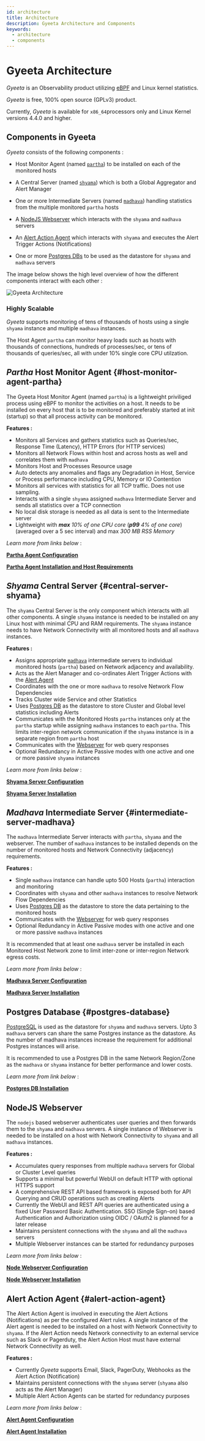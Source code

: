 ```yaml
---
id: architecture
title: Architecture
description: Gyeeta Architecture and Components
keywords:
  - architecture
  - components
---
```


# Gyeeta Architecture

*Gyeeta* is an Observability product utilizing [eBPF](https://ebpf.io/) and Linux kernel statistics.

*Gyeeta* is free, 100% open source (GPLv3) product. 

Currently, *Gyeeta* is available for `x86_64`processors only and Linux Kernel versions 4.4.0 and higher.


## Components in Gyeeta

*Gyeeta* consists of the following components :

- Host Monitor Agent (named [`partha`](#host-monitor-agent-partha)) to be installed on each of the monitored hosts

- A Central Server (named [`shyama`](#central-server-shyama)) which is both a Global Aggregator and Alert Manager

- One or more Intermediate Servers (named [`madhava`](#intermediate-server-madhava)) handling statistics from
the multiple monitored `partha` hosts

- A [NodeJS Webserver](#webserver) which interacts with the `shyama` and `madhava` servers 

- An [Alert Action Agent](#alert-action-agent) which interacts with `shyama` and executes the Alert Trigger Actions (Notifications)

- One or more [Postgres DBs](#postgres-database) to be used as the datastore for `shyama` and `madhava` servers

The image below shows the high level overview of how the different components interact with each other :

![Gyeeta Architecture](/img/gyeeta_arch.jpg)

### Highly Scalable

*Gyeeta* supports monitoring of tens of thousands of hosts using a single `shyama` instance and multiple `madhava` 
instances. 

The Host Agent `partha` can monitor heavy loads such as hosts with thousands of connections, hundreds of
processes/sec, or tens of thousands of queries/sec, all with under 10% single core CPU utilzation.

## *Partha* Host Monitor Agent {#host-monitor-agent-partha}

The Gyeeta Host Monitor Agent (named `partha`) is a lightweight priviliged process using eBPF to monitor the activities on a host.
It needs to be installed on every host that is to be monitored and preferably started at init (startup) so that all process
activity can be monitored. 

**Features :**

- Monitors all Services and gathers statistics such as Queries/sec, Response Time (Latency), HTTP Errors (for HTTP services)
- Monitors all Network Flows within host and across hosts as well and correlates them with `madhava`
- Monitors Host and Processes Resource usage 
- Auto detects any anomalies and flags any Degradation in Host, Service or Process performance including CPU, Memory or IO Contention
- Monitors all services with statistics for all TCP traffic. Does not use sampling.
- Interacts with a single `shyama` assigned `madhava` Intermediate Server and sends all statistics over a TCP connection
- No local disk storage is needed as all data is sent to the Intermediate server
- Lightweight with ***max*** *10% of one CPU core* (***p99*** *4% of one core*) (averaged over a 5 sec interval) and max *300 MB RSS Memory*

*Learn more from links below* :

[**Partha Agent Configuration**](./installation/partha_config) 

[**Partha Agent Installation and Host Requirements**](./installation/partha_install)  


## *Shyama* Central Server {#central-server-shyama}

The `shyama` Central Server is the only component which interacts with all other components. A single `shyama` instance is needed to be
installed on any Linux host with minimal CPU and RAM requirements. The `shyama` instance needs to have Network Connectivity with all
monitored hosts and all `madhava` instances.

**Features :**

- Assigns appropriate [`madhava`](#intermediate-server-madhava) intermediate servers to individual monitored hosts (`partha`) based on 
Network adjacency and availability.
- Acts as the Alert Manager and co-ordinates Alert Trigger Actions with the [Alert Agent](#alert-action-agent)
- Coordinates with the one or more `madhava` to resolve Network Flow Dependencies
- Tracks Cluster wide Service and other Statistics
- Uses [Postgres DB](#postgres-database) as the datastore to store Cluster and Global level statistics including Alerts
- Communicates with the Monitored Hosts `partha` instances only at the `partha` startup while assigning `madhava` instances to each `partha`. This limits 
inter-region network communication if the `shyama` instance is in a separate region from `partha` host
- Communicates with the [Webserver](#webserver) for web query responses
- Optional Redundancy in Active Passive modes with one active and one or more passive `shyama` instances

*Learn more from links below* :

[**Shyama Server Configuration**](./installation/shyama_config)

[**Shyama Server Installation**](./installation/shyama_install)  


## *Madhava* Intermediate Server {#intermediate-server-madhava}

The `madhava` Intermediate Server interacts with `partha`, `shyama` and the webserver. The number of `madhava` instances to be installed
depends on the number of monitored hosts and Network Connectivity (adjacency) requirements.

**Features :**

- Single `madhava` instance can handle upto 500 Hosts (`partha`) interaction and monitoring
- Coordinates with `shyama` and other `madhava` instances to resolve Network Flow Dependencies
- Uses [Postgres DB](#postgres-database) as the datastore to store the data pertaining to the monitored hosts
- Communicates with the [Webserver](#webserver) for web query responses
- Optional Redundancy in Active Passive modes with one active and one or more passive `madhava` instances

It is recommended that at least one `madhava` server be installed in each Monitored Host Network zone to limit inter-zone or 
inter-region Network egress costs.

*Learn more from links below* :

[**Madhava Server Configuration**](./installation/madhava_config)

[**Madhava Server Installation**](./installation/madhava_install)  


## Postgres Database {#postgres-database}

[PostgreSQL](https://www.postgresql.org/) is used as the datastore for `shyama` and `madhava` servers. Upto 3 `madhava` servers can share the same Postgres 
instance as the datastore. As the number of madhava instances increase the requirement for additional Postgres instances will arise.

It is recommended to use a Postgres DB in the same Network Region/Zone as the `madhava` or `shyama` instance for better performance and lower costs.

*Learn more from link below* :

[**Postgres DB Installation**](./installation/postgresdb_install)

## NodeJS Webserver

The `nodejs` based webserver authenticates user queries and then forwards them to the `shyama` and `madhava` servers. A single instance of Webserver is needed
to be installed on a host with Network Connectivity to `shyama` and all `madhava` instances.

**Features :**

- Accumulates query responses from multiple `madhava` servers for Global or Cluster Level queries
- Supports a minimal but powerful WebUI on default HTTP with optional HTTPS support
- A comprehensive REST API based framework is exposed both for API Querying and CRUD operations such as creating Alerts
- Currently the WebUI and REST API queries are authenticated using a fixed User Password Basic Authentication. SSO (Single Sign-on)
based Authentication and Authorization using OIDC / OAuth2 is planned for a later release
- Maintains persistent connections with the `shyama` and all the `madhava` servers
- Multiple Webserver instances can be started for redundancy purposes

*Learn more from links below* :

[**Node Webserver Configuration**](./installation/nodewebserver_config)

[**Node Webserver Installation**](./installation/nodewebserver_install)  


## Alert Action Agent {#alert-action-agent}

The Alert Action Agent is involved in executing the Alert Actions (Notifications) as per the configured Alert rules. A single instance of the Alert agent is needed
to be installed on a host with Network Connectivity to `shyama`. If the Alert Action needs Network connectivity to an external service such as Slack or Pagerduty,
the Alert Action Host must have external Network Connectivity as well.

**Features :**

- Currently *Gyeeta* supports Email, Slack, PagerDuty, Webhooks as the Alert Action (Notification)
- Maintains persistent connections with the `shyama` server (`shyama` also acts as the Alert Manager)
- Multiple Alert Action Agents can be started for redundancy purposes

*Learn more from links below* :

[**Alert Agent Configuration**](./installation/alertaction_config)

[**Alert Agent Installation**](./installation/alertaction_install)  



